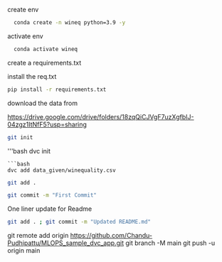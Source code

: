 create env

```bash
  conda create -n wineq python=3.9 -y
```

activate env

```bash
  conda activate wineq
```
create a requirements.txt

install the req.txt
```bash
pip install -r requirements.txt
```
download the data from

https://drive.google.com/drive/folders/18zqQiCJVgF7uzXgfbIJ-04zgz1ItNfF5?usp=sharing

```bash
git init
```
'''bash
dvc init
```
```bash
dvc add data_given/winequality.csv
```
```bash
git add .
```
```bash
git commit -m "First Commit"
```

One liner update for Readme
```bash
git add . ; git commit -m "Updated README.md"
```
git remote add origin https://github.com/Chandu-Pudhipattu/MLOPS_sample_dvc_app.git
git branch -M main
git push -u origin main
